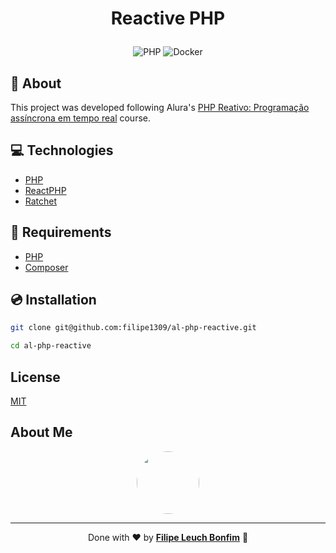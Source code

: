# <p align="center">Reactive PHP</p>

<p align="center">
    <img src="https://img.shields.io/badge/Code-PHP-informational?style=flat-square&logo=php&color=777bb4&logoColor=8892BF" alt="PHP" />
    <img src="https://img.shields.io/badge/Tools-Docker-informational?style=flat-square&logo=docker&color=2496ED" alt="Docker" />
</p>

## 💬 About

This project was developed following Alura's [PHP Reativo: Programação assíncrona em tempo real](https://cursos.alura.com.br/course/php-reativo-programacao-assincrona-tempo-real) course.

## :computer: Technologies

- [PHP](https://www.php.net/)
- [ReactPHP](https://reactphp.org/)
- [Ratchet](http://socketo.me/)

## :scroll: Requirements

- [PHP](https://www.php.net/)
- [Composer](https://getcomposer.org/)

## :cd: Installation

```sh
git clone git@github.com:filipe1309/al-php-reactive.git
```

```sh
cd al-php-reactive
```

## License

[MIT](https://choosealicense.com/licenses/mit/)

## About Me

<p align="center">
    <a style="font-weight: bold" href="https://www.linkedin.com/in/filipe1309/">
    <img style="border-radius:50%" width="100px; "src="https://avatars.githubusercontent.com/u/2081014?s=60&v=4"/>
    </a>
</p>

---

<p align="center">
    Done with ♥ by <a style="font-weight: bold" href="https://www.linkedin.com/in/filipe1309/">Filipe Leuch Bonfim</a> 🖖
</p>
